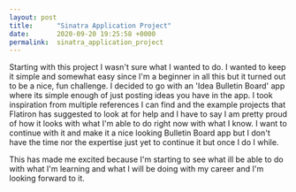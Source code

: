 ```yaml
---
layout: post
title:      "Sinatra Application Project"
date:       2020-09-20 19:25:58 +0000
permalink:  sinatra_application_project
---
```



Starting with this project I wasn't sure what I wanted to do. I wanted to keep it simple and somewhat easy since I'm a beginner in all this but it turned out to be a nice, fun challenge. I decided to go with an 'Idea Bulletin Board' app where its simple enough of just posting ideas you have in the app. I took inspiration from multiple references I can find and the example projects that Flatiron has suggested to look at for help and I have to say I am pretty proud of how it looks with what I'm able to do right now with what I know. I want to continue with it and make it a nice looking Bulletin Board app but I don't have the time nor the expertise just yet to continue it but once I do I while. 

This has made me excited because I'm starting to see what ill be able to do with what I'm learning and what I will be doing with my career and I'm looking forward to it.
